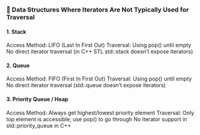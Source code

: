 <h3>🔴 Data Structures Where Iterators Are Not Typically Used for Traversal</h3>
<h4>1. Stack</h4>
Access Method: LIFO (Last In First Out)
Traversal: Using pop() until empty
No direct iterator traversal (in C++ STL std::stack doesn’t expose iterators)

<h4>2. Queue</h4>
Access Method: FIFO (First In First Out)
Traversal: Using pop() until empty
No direct iterator traversal (std::queue doesn’t expose iterators)

<h4>3. Priority Queue / Heap</h4>
Access Method: Always get highest/lowest priority element
Traversal: Only top element is accessible; use pop() to go through
No iterator support in std::priority_queue in C++
